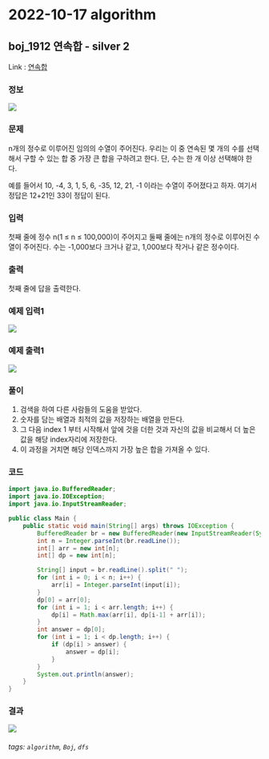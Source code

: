 # 2022-10-17 algorithm

## boj_1912 연속합 - silver 2

Link : [연속합](https://www.acmicpc.net/problem/1912)

### 정보

![](https://i.imgur.com/phXlG9H.png)


### 문제
n개의 정수로 이루어진 임의의 수열이 주어진다. 우리는 이 중 연속된 몇 개의 수를 선택해서 구할 수 있는 합 중 가장 큰 합을 구하려고 한다. 단, 수는 한 개 이상 선택해야 한다.

예를 들어서 10, -4, 3, 1, 5, 6, -35, 12, 21, -1 이라는 수열이 주어졌다고 하자. 여기서 정답은 12+21인 33이 정답이 된다.

### 입력
첫째 줄에 정수 n(1 ≤ n ≤ 100,000)이 주어지고 둘째 줄에는 n개의 정수로 이루어진 수열이 주어진다. 수는 -1,000보다 크거나 같고, 1,000보다 작거나 같은 정수이다.

### 출력
첫째 줄에 답을 출력한다.

### 예제 입력1
![](https://i.imgur.com/6tiziMb.png)

### 예제 출력1
![](https://i.imgur.com/JzPWbJR.png)

### 풀이
1. 검색을 하여 다른 사람들의 도움을 받았다.
2. 숫자를 담는 배열과 최적의 값을 저장하는 배열을 만든다.
3. 그 다음 index 1 부터 시작해서 앞에 것을 더한 것과 자신의 값을 비교해서 더 높은 값을 해당 index자리에 저장한다.
4. 이 과정을 거치면 해당 인덱스까지 가장 높은 합을 가져올 수 있다.

### 코드
```java
import java.io.BufferedReader;
import java.io.IOException;
import java.io.InputStreamReader;

public class Main {
    public static void main(String[] args) throws IOException {
        BufferedReader br = new BufferedReader(new InputStreamReader(System.in));
        int n = Integer.parseInt(br.readLine());
        int[] arr = new int[n];
        int[] dp = new int[n];

        String[] input = br.readLine().split(" ");
        for (int i = 0; i < n; i++) {
            arr[i] = Integer.parseInt(input[i]);
        }
        dp[0] = arr[0];
        for (int i = 1; i < arr.length; i++) {
            dp[i] = Math.max(arr[i], dp[i-1] + arr[i]);
        }
        int answer = dp[0];
        for (int i = 1; i < dp.length; i++) {
            if (dp[i] > answer) {
                answer = dp[i];
            }
        }
        System.out.println(answer);
    }
}
```

### 결과
![](https://i.imgur.com/AXCf55M.png)

###### tags: `algorithm`, `Boj`, `dfs`
